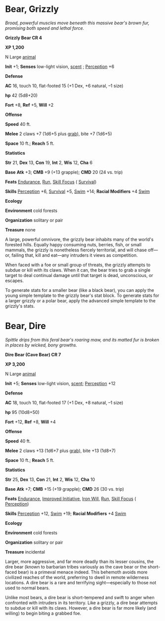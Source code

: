 # Bear, Grizzly

_Broad, powerful muscles move beneath this massive bear's brown fur, promising both speed and lethal force._

**Grizzly Bear CR 4**

**XP 1,200**

N Large [animal](creatureTypes.md#_animal)

**Init** +1; **Senses** low-light vision, [scent](universalMonsterRules.md#_scent) ; [Perception](../skills/perception.md#_perception) +6

**Defense**

**AC** 16, touch 10, flat-footed 15 (+1 Dex, +6 natural, –1 size)

**hp** 42 (5d8+20)

**Fort** +8, **Ref** +5, **Will** +2

**Offense**

**Speed** 40 ft.

**Melee** 2 claws +7 (1d6+5 plus [grab](universalMonsterRules.md#_grab)), bite +7 (1d6+5)

**Space** 10 ft.; **Reach** 5 ft.

**Statistics**

**Str** 21, **Dex** 13, **Con** 19, **Int** 2, **Wis** 12, **Cha** 6

**Base**  **Atk** +3; **CMB** +9 (+13 grapple); **CMD** 20 (24 vs. trip)

**Feats** [Endurance](../feats.md#_endurance), [Run](../feats.md#_run), [Skill Focus](../feats.md#_skill-focus) ( [Survival](../skills/survival.md#_survival))

**Skills** [Perception](../skills/perception.md#_perception) +6, [Survival](../skills/survival.md#_survival) +5, [Swim](../skills/swim.md#_swim) +14; **Racial Modifiers** +4 [Swim](../skills/swim.md#_swim)

**Ecology**

**Environment** cold forests

**Organization** solitary or pair

**Treasure** none

A large, powerful omnivore, the grizzly bear inhabits many of the world's forested hills. Equally happy consuming nuts, berries, fish, or small mammals, the grizzly is nonetheless fiercely territorial, and will chase off—or, failing that, kill and eat—any intruders it views as competition.

When faced with a foe or small group of threats, the grizzly attempts to subdue or kill with its claws. When it can, the bear tries to grab a single target to deal continual damage until that target is dead, unconscious, or escapes.

To generate stats for a smaller bear (like a black bear), you can apply the young simple template to the grizzly bear's stat block. To generate stats for a larger grizzly or a polar bear, apply the advanced simple template to the grizzly's stats.

# Bear, Dire

_Spittle drips from this feral bear's roaring maw, and its matted fur is broken in places by wicked, bony growths._

**Dire Bear (Cave Bear) CR 7**

**XP 3,200**

N Large [animal](creatureTypes.md#_animal)

**Init** +5; **Senses** low-light vision, [scent](universalMonsterRules.md#_scent); [Perception](../skills/perception.md#_perception) +12

**Defense**

**AC** 18, touch 10, flat-footed 17 (+1 Dex, +8 natural, –1 size)

**hp** 95 (10d8+50)

**Fort** +12, **Ref** +8, **Will** +4

**Offense**

**Speed** 40 ft.

**Melee** 2 claws +13 (1d6+7 plus [grab](universalMonsterRules.md#_grab)), bite +13 (1d8+7)

**Space** 10 ft.; **Reach** 5 ft.

**Statistics**

**Str** 25, **Dex** 13, **Con** 21, **Int** 2, **Wis** 12, **Cha** 10

**Base**  **Atk** +7; **CMB** +15 (+19 grapple); **CMD** 26 (30 vs. trip)

**Feats** [Endurance](../feats.md#_endurance), [Improved Initiative](../feats.md#_improved-initiative), [Iron Will](../feats.md#_iron-will), [Run](../feats.md#_run), [Skill Focus](../feats.md#_skill-focus) ( [Perception](../skills/perception.md#_perception))

**Skills** [Perception](../skills/perception.md#_perception) +12, [Swim](../skills/swim.md#_swim) +19; **Racial Modifiers** +4 [Swim](../skills/swim.md#_swim)

**Ecology**

**Environment** cold forests

**Organization** solitary or pair

**Treasure** incidental

Larger, more aggressive, and far more deadly than its lesser cousins, the dire bear (known to barbarian tribes variously as the cave bear or the short-faced bear) is a primeval menace indeed. This behemoth avoids more civilized reaches of the world, preferring to dwell in remote wilderness locations. A dire bear is a rare and terrifying sight—especially to those not used to normal bears.

Unlike most bears, a dire bear is short-tempered and swift to anger when confronted with intruders in its territory. Like a grizzly, a dire bear attempts to subdue or kill with its claws. However, a dire bear is far more likely (and willing) to begin biting a grabbed foe.

